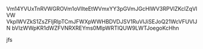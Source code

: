 Vm14YVUxTnRVWGROVm1oVllteEtWVmxYY3pGVmJGcHlWV3RPVlZKclZqVlVW
VkpIWVZkS1ZsZFljRlpTCmJFWXpWWHBDVDJSV1RuVlJiSEJoQ21WcVFUVlJN
bVIzWWpKR1dWZFVNRXREYms0MlpWRTlQUW9LWTJoegoKcHhn

jfs